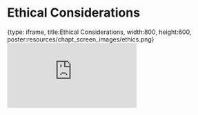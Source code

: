 # Ethical Considerations
 
{type: iframe, title:Ethical Considerations, width:800, height:600, poster:resources/chapt_screen_images/ethics.png}
![](https://hutchdatascience.org/NIH_Data_Sharing/ethics.html)
 

 
